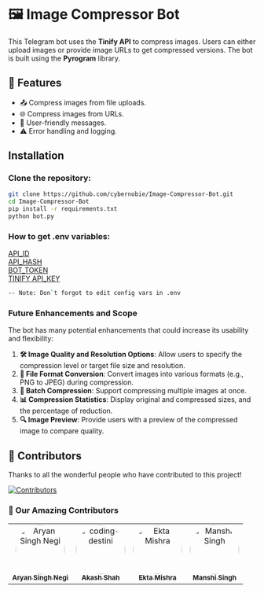# 🖼️ Image Compressor Bot

This Telegram bot uses the **Tinify API** to compress images. Users can either upload images or provide image URLs to get compressed versions. The bot is built using the **Pyrogram** library.

## 🚀 Features

- 📤 Compress images from file uploads.
- 🌐 Compress images from URLs.
- 💬 User-friendly messages.
- ⚠️ Error handling and logging.

## Installation

### Clone the repository:
   ```bash
   git clone https://github.com/cybernobie/Image-Compressor-Bot.git
   cd Image-Compressor-Bot
   pip install -r requirements.txt
   python bot.py
   ```
### How to get .env variables:
 
   [API_ID](https://my.telegram.org)<br>
   [API_HASH](https://my.telegram.org)<br>
   [BOT_TOKEN](https://t.me/BotFather)<br>
   [TINIFY API_KEY ](https://tinypng.com/developers)<br>
```bash
-- Note: Don`t forgot to edit config vars in .env
```

### Future Enhancements and Scope

The bot has many potential enhancements that could increase its usability and flexibility:

1. **🛠️ Image Quality and Resolution Options**: Allow users to specify the compression level or target file size and resolution.
2. **🔄 File Format Conversion**: Convert images into various formats (e.g., PNG to JPEG) during compression.
3. **📂 Batch Compression**: Support compressing multiple images at once.
4. **📊 Compression Statistics**: Display original and compressed sizes, and the percentage of reduction.
5. **🔍 Image Preview**: Provide users with a preview of the compressed image to compare quality.

## 🙌 Contributors

Thanks to all the wonderful people who have contributed to this project!

[![Contributors](https://img.shields.io/github/contributors/cybernobie/Image-Compressor-Bot?style=for-the-badge)](https://github.com/cybernobie/Image-Compressor-Bot/graphs/contributors)

### 🎉 Our Amazing Contributors

<table>
  <tr>
    <td align="center">
      <a href="https://github.com/cybernobie">
        <img src="https://avatars.githubusercontent.com/cybernobie" width="100" height="100" style="border-radius:50%; object-fit: cover;" alt="Aryan Singh Negi" />
        <br />
        <sub><b>Aryan Singh Negi</b></sub>
      </a>
    </td>
    <td align="center">
      <a href="https://github.com/coding-destini">
        <img src="https://avatars.githubusercontent.com/coding-destini" width="100" height="100" style="border-radius:50%; object-fit: cover;" alt="coding-destini" />
        <br />
        <sub><b>Akash Shah</b></sub>
      </a>
    </td>
    <td align="center">
      <a href="https://github.com/Ektaaa5656">
        <img src="https://avatars.githubusercontent.com/Ektaaa5656" width="100" height="100" style="border-radius:50%; object-fit: cover;" alt="Ekta Mishra" />
        <br />
        <sub><b>Ekta Mishra</b></sub>
      </a>
    </td>
    <td align="center">
      <a href="https://github.com/manshisingh07">
        <img src="https://avatars.githubusercontent.com/manshisingh07" width="100" height="100" style="border-radius:50%; object-fit: cover;" alt="Manshi Singh" />
        <br />
        <sub><b>Manshi Singh</b></sub>
      </a>
    </td>
  </tr>
</table>
